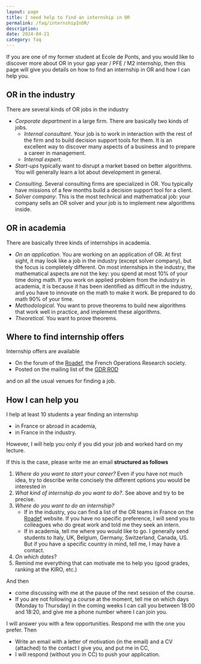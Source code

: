 ```yaml
---
layout: page
title: I need help to find an internship in OR
permalink: /faq/internshipInOR/
description:
date: 2024-04-21
category: faq
---
```


If you are one of my former student at Ecole de Ponts, and you would like to discover more about OR in your gap year / PFE / M2 internship, then this page will give you details on how to find an internship in OR and how I can help you.

## OR in the industry

There are several kinds of OR jobs in the industry

- *Corporate department* in a large firm. There are basically two kinds of jobs.
    - *Internal consultant*. Your job is to work in interaction with the rest of the firm and to build decision support tools for them. It is an excellent way to discover many aspects of a business and to prepare a career in management.
    - *Internal expert*. 
- *Start-ups* typically want to disrupt a market based on better algorithms. You will generally learn a lot about development in general.
* *Consulting*. Several consulting firms are specialized in OR. You typically have missions of a few months build a decision support tool for a client.
* *Solver company*. This is the most technical and mathematical job: your company sells an OR solver and your job is to implement new algorithms inside.

## OR in academia

There are basically three kinds of internships in academia.

- *On an application*. You are working on an application of OR. At first sight, it may look like a job in the industry (except solver company), but the focus is completely different. On most internships in the industry, the mathematical aspects are not the key: you spend at most 10% of your time doing math. If you work on applied problem from the industry in academia, it is because it has been identified as difficult in the industry, and you have to innovate on the math to make it work. Be prepared to do math 90% of your time.
- *Methodological*. You want to prove theorems to build new algorithms that work well in practice, and implement these algorithms.
- *Theoretical*. You want to prove theorems.

## Where to find internship offers

Internship offers are available

- On the forum of the [Roadef](https://www.roadef.org/societe-francaise-recherche-operationnelle-aide-decision), the French Operations Research society.
- Posted on the mailing list of the [GDR ROD](http://gdrro.lip6.fr/?q=node/24)

and on all the usual venues for finding a job.

## How I can help you

I help at least 10 students a year finding an internship

- in France or abroad in academia,
- in France in the industry.

However, I will help you only if you did your job and worked hard on my lecture.

If this is the case, please write me an email **structured as follows**

1. *Where do you want to start your career?* Even if you have not much idea, try to describe write concisely the different options you would be interested in
2. *What kind of internship do you want to do?*. See above and try to be precise.
3. *Where do you want to do an internship?*
    - If in the industry, you can find a list of the OR teams in France on the [Roadef](https://www.roadef.org/societe-francaise-recherche-operationnelle-aide-decision) website. If you have no specific preference, I will send you to colleagues who do great work and told me they seek an intern.
    - If in academia, tell me where you would like to go. I generally send students to Italy, UK, Belgium, Germany, Switzerland, Canada, US. But if you have a specific country in mind, tell me, I may have a contact.
4. *On which dates*?
5. Remind me everything that can motivate me to help you (good grades, ranking at the KIRO, etc.)

And then  
- come discussing with me at the pause of the next session of the course.
- If you are not following a course at the moment, tell me on which days (Monday to Thursday) in the coming weeks I can call you between 18:00 and 18:20, and give me a phone number where I can join you. 

I will answer you with a few opportunities. Respond me with the one you prefer. Then

- Write an email with a letter of motivation (in the email) and a CV (attached) to the contact I give you, and put me in CC,
- I will respond (without you in CC) to push your application.


